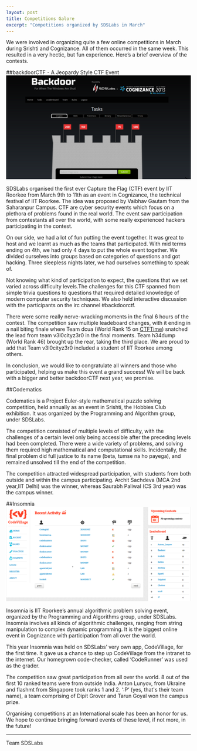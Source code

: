 ```yaml
---
layout: post
title: Competitions Galore
excerpt: "Competitions organized by SDSLabs in March"
---
```



We were involved in organizing quite a few online competitions in March during Srishti and Cognizance. All of them occurred in the same week. This resulted in a very hectic, but fun experience. Here’s a brief overview of the contests.

##backdoorCTF - A Jeopardy Style CTF Event
![Backdoor](/images/posts/competitions/backdoor.png)

SDSLabs organised the first ever Capture the Flag (CTF) event by IIT Roorkee from March 9th to 11th as an event in Cognizance, the technical festival of IIT Roorkee. The idea was proposed by Vaibhav Gautam from the Saharanpur Campus. CTF are cyber security events which focus on a plethora of problems found in the real world. The event saw participation from contestants all over the world, with some really experienced hackers participating in the contest.

On our side, we had a lot of fun putting the event together. It was great to host and we learnt as much as the teams that participated. With mid terms ending on 4th, we had only 4 days to put the whole event together. We divided ourselves into groups based on categories of questions and got hacking. Three sleepless nights later, we had ourselves something to speak of.

Not knowing what kind of participation to expect, the questions that we set varied across difficulty levels.The challenges for this CTF spanned from simple trivia questions to questions that required detailed knowledge of modern computer security techniques. We also held interactive discussion with the participants on the irc channel #backdoorctf.

There were some really nerve-wracking moments in the final 6 hours of the contest. The competition saw multiple leadeboard changes, with it ending in a nail biting finale where Team dcua (World Rank 15 on [CTFTime](//ctftime.org)) snatched the lead from team v3l0cityz3r0 in the final moments. Team h34dump (World Rank 46) brought up the rear, taking the third place. We are proud to add that Team v3l0cityz3r0 included a student of IIT Roorkee among others. 

In conclusion, we would like to congratulate all winners and those who participated, helping us make this event a grand success! We will be back with a bigger and better backdoorCTF next year, we promise.

##Codematics

Codematics is a Project Euler-style mathematical puzzle solving competition, held annually as an event in Srishti, the Hobbies Club exhibition. It was organized by the Programming and Algorithm group, under SDSLabs.

The competition consisted of multiple levels of difficulty, with the challenges of a certain level only being accessible after the preceding levels had been completed. There were a wide variety of problems, and solving them required high mathematical and computational skills. Incidentally, the final problem did full justice to its name (beta, tumse na ho payega), and remained unsolved till the end of the competition.

The competition attracted widespread participation, with students from both outside and within the campus participating. Archit Sachdeva (MCA 2nd year,IIT Delhi) was the winner, whereas Saurabh Paliwal (CS 3rd year) was the campus winner.

##Insomnia
![Insomnia](/images/posts/competitions/insomnia.png)

Insomnia is IIT Roorkee’s annual algorithmic problem solving event, organized by the Programming and Algorithms group, under SDSLabs. Insomnia involves all kinds of algorithmic challenges, ranging from string manipulation to complex dynamic programming. It is the biggest online event in Cognizance with participation from all over the world.

This year Insomnia was held on SDSLabs’ very own app, CodeVillage, for the first time. It gave us a chance to step up CodeVillage from the intranet to the internet. Our homegrown code-checker, called ‘CodeRunner’ was used as the grader.

The competition saw great participation from all over the world. 8 out of the first 10 ranked teams were from outside India. Anton Lunyov, from Ukraine and flashmt from Singapore took ranks 1 and 2. ‘:P‘ (yes, that's their team name), a team comprising of Dipit Grover and Tarun Goyal won the campus prize.

Organising competitions at an International scale has been an honor for us. We hope to continue bringing forward events of these level, if not more, in the future! 
 
----

Team SDSLabs


